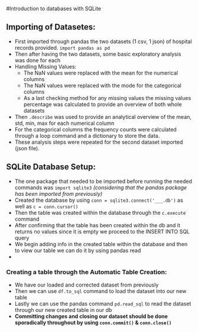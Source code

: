 #Introduction to databases with SQLite

## Importing of Datasetes: 
- First imported through pandas the two datasets (1 csv, 1 json) of hospital records provided. ```import pandas as pd```
- Then after having the two datasets, some basic exploratory analysis was done for each
- Handling Missing Values:
   - The NaN values were replaced with the mean for the numerical columns
   - The NaN values were replaced with the mode for the categorical columns
   - As a last checking method for any missing values the missing values percentage was calculated to provide an overview of both whole datasets
- Then ```.describe``` was used to provide an analytical overview of the mean, std, min, max for each numerical column
- For the categorical columns the frequency counts were calculated through a loop command and a dictionary to store the data.
- These analysis steps were repeated for the second dataset imported (json file).

## SQLite Database Setup:
- The one package that needed to be imported before running the needed commands was ```import sqlite3``` _(considering that the pandas package has been imported from previously)_
- Created the database by using ```conn = sqlite3.connect('___.db')``` as well as ```c = conn.cursor()```
- Then the table was created within the database through the ```c.execute``` command
- After confirming that the table has been created within the db and it returns no values since it is empty we proceed to the INSERT INTO SQL query
- We begin adding info in the created table within the database and then to view our table we can do it by using pandas read
- 
### Creating a table through the Automatic Table Creation:
- We have our loaded and corrected dataset from previously
- Then we can use ```df.to_sql``` command to load the dataset into our new table
- Lastly we can use the pandas command ```pd.read_sql``` to read the dataset through our new created table in our db
- **Committing changes and closing our dataset should be done sporadically throughout by using ```conn.commit()``` & ```conn.close()```**
